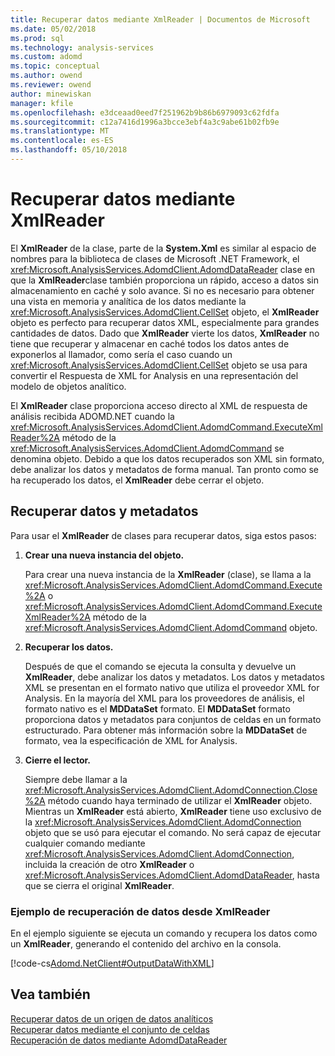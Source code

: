 ```yaml
---
title: Recuperar datos mediante XmlReader | Documentos de Microsoft
ms.date: 05/02/2018
ms.prod: sql
ms.technology: analysis-services
ms.custom: adomd
ms.topic: conceptual
ms.author: owend
ms.reviewer: owend
author: minewiskan
manager: kfile
ms.openlocfilehash: e3dceaad0eed7f251962b9b86b6979093c62fdfa
ms.sourcegitcommit: c12a7416d1996a3bcce3ebf4a3c9abe61b02fb9e
ms.translationtype: MT
ms.contentlocale: es-ES
ms.lasthandoff: 05/10/2018
---
```

# <a name="retrieving-data-using-the-xmlreader"></a>Recuperar datos mediante XmlReader
  El **XmlReader** de la clase, parte de la **System.Xml** es similar al espacio de nombres para la biblioteca de clases de Microsoft .NET Framework, el <xref:Microsoft.AnalysisServices.AdomdClient.AdomdDataReader> clase en que la **XmlReader**clase también proporciona un rápido, acceso a datos sin almacenamiento en caché y solo avance. Si no es necesario para obtener una vista en memoria y analítica de los datos mediante la <xref:Microsoft.AnalysisServices.AdomdClient.CellSet> objeto, el **XmlReader** objeto es perfecto para recuperar datos XML, especialmente para grandes cantidades de datos. Dado que **XmlReader** vierte los datos, **XmlReader** no tiene que recuperar y almacenar en caché todos los datos antes de exponerlos al llamador, como sería el caso cuando un <xref:Microsoft.AnalysisServices.AdomdClient.CellSet> objeto se usa para convertir el Respuesta de XML for Analysis en una representación del modelo de objetos analítico.  
  
 El **XmlReader** clase proporciona acceso directo al XML de respuesta de análisis recibida ADOMD.NET cuando la <xref:Microsoft.AnalysisServices.AdomdClient.AdomdCommand.ExecuteXmlReader%2A> método de la <xref:Microsoft.AnalysisServices.AdomdClient.AdomdCommand> se denomina objeto. Debido a que los datos recuperados son XML sin formato, debe analizar los datos y metadatos de forma manual. Tan pronto como se ha recuperado los datos, el **XmlReader** debe cerrar el objeto.  
  
## <a name="retrieving-data-and-metadata"></a>Recuperar datos y metadatos  
 Para usar el **XmlReader** de clases para recuperar datos, siga estos pasos:  
  
1.  **Crear una nueva instancia del objeto.**  
  
     Para crear una nueva instancia de la **XmlReader** (clase), se llama a la <xref:Microsoft.AnalysisServices.AdomdClient.AdomdCommand.Execute%2A> o <xref:Microsoft.AnalysisServices.AdomdClient.AdomdCommand.ExecuteXmlReader%2A> método de la <xref:Microsoft.AnalysisServices.AdomdClient.AdomdCommand> objeto.  
  
2.  **Recuperar los datos.**  
  
     Después de que el comando se ejecuta la consulta y devuelve un **XmlReader**, debe analizar los datos y metadatos. Los datos y metadatos XML se presentan en el formato nativo que utiliza el proveedor XML for Analysis. En la mayoría del XML para los proveedores de análisis, el formato nativo es el **MDDataSet** formato. El **MDDataSet** formato proporciona datos y metadatos para conjuntos de celdas en un formato estructurado. Para obtener más información sobre la **MDDataSet** de formato, vea la especificación de XML for Analysis.  
  
3.  **Cierre el lector.**  
  
     Siempre debe llamar a la <xref:Microsoft.AnalysisServices.AdomdClient.AdomdConnection.Close%2A> método cuando haya terminado de utilizar el **XmlReader** objeto. Mientras un **XmlReader** está abierto, **XmlReader** tiene uso exclusivo de la <xref:Microsoft.AnalysisServices.AdomdClient.AdomdConnection> objeto que se usó para ejecutar el comando. No será capaz de ejecutar cualquier comando mediante <xref:Microsoft.AnalysisServices.AdomdClient.AdomdConnection>, incluida la creación de otro **XmlReader** o <xref:Microsoft.AnalysisServices.AdomdClient.AdomdDataReader>, hasta que se cierra el original **XmlReader**.  
  
### <a name="example-of-retrieving-data-from-the-xmlreader"></a>Ejemplo de recuperación de datos desde XmlReader  
 En el ejemplo siguiente se ejecuta un comando y recupera los datos como un **XmlReader**, generando el contenido del archivo en la consola.  
  
 [!code-cs[Adomd.NetClient#OutputDataWithXML](../../analysis-services/multidimensional-models-adomd-net-client/codesnippet/csharp/retrieving-data-using-th_1_1.cs)]  
  
## <a name="see-also"></a>Vea también  
 [Recuperar datos de un origen de datos analíticos](../../analysis-services/multidimensional-models-adomd-net-client/retrieving-data-from-an-analytical-data-source.md)   
 [Recuperar datos mediante el conjunto de celdas](../../analysis-services/multidimensional-models-adomd-net-client/retrieving-data-using-the-cellset.md)   
 [Recuperación de datos mediante AdomdDataReader](../../analysis-services/multidimensional-models-adomd-net-client/retrieving-data-using-the-adomddatareader.md)  
  
  

